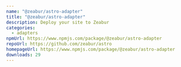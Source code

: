 ```yaml
---
name: "@zeabur/astro-adapter"
title: "@zeabur/astro-adapter"
description: Deploy your site to Zeabur
categories:
  - adapters
npmUrl: https://www.npmjs.com/package/@zeabur/astro-adapter
repoUrl: https://github.com/zeabur/astro
homepageUrl: https://www.npmjs.com/package/@zeabur/astro-adapter
downloads: 29
---
```

